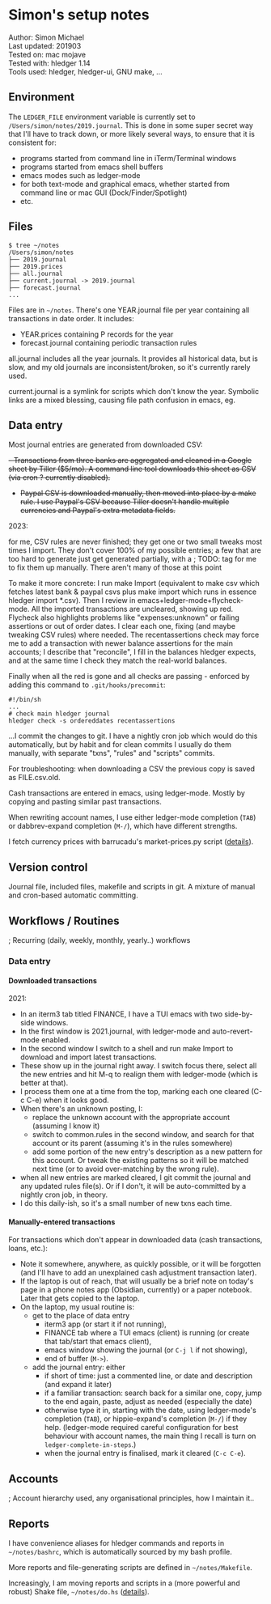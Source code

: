 # Simon's setup notes

<div class=pagetoc>

<!-- toc -->
</div>

Author:       Simon Michael  
Last updated: 201903  
Tested on:    mac mojave  
Tested with:  hledger 1.14  
Tools used: 
hledger, 
hledger-ui,
GNU make,
...

## Environment

The `LEDGER_FILE` environment variable is currently set to `/Users/simon/notes/2019.journal`.
This is done in some super secret way that I'll have to track down, or more likely several ways,
to ensure that it is consistent for:

- programs started from command line in iTerm/Terminal windows
- programs started from emacs shell buffers
- emacs modes such as ledger-mode
- for both text-mode and graphical emacs, whether started from command line or mac GUI (Dock/Finder/Spotlight)
- etc.

## Files

```
$ tree ~/notes
/Users/simon/notes
├── 2019.journal
├── 2019.prices
├── all.journal
├── current.journal -> 2019.journal
├── forecast.journal
...
```

Files are in `~/notes`.
There's one YEAR.journal file per year containing all transactions in date order.
It includes:

- YEAR.prices containing P records for the year
- forecast.journal containing periodic transaction rules

all.journal includes all the year journals. 
It provides all historical data, but is slow, and my old journals are inconsistent/broken, so it's currently rarely used.

current.journal is a symlink for scripts which don't know the year.
Symbolic links are a mixed blessing, causing file path confusion in emacs, eg.

## Data entry

Most journal entries are generated from downloaded CSV:

<s>
- Transactions from three banks are aggregated and cleaned in a Google sheet by Tiller ($5/mo).
  A command line tool downloads this sheet as CSV (via cron ? currently disabled).

- Paypal CSV is downloaded manually, then moved into place by a make rule.
  I use Paypal's CSV because Tiller doesn't handle multiple currencies and Paypal's extra metadata fields.
</s>

2023:

for me, CSV rules are never finished; they get one or two small tweaks most times I import. They don't cover 100% of my possible entries; a few that are too hard to generate just get generated partially, with a ; TODO: tag for me to fix them up manually. There aren't many of those at this point

To make it more concrete: I run make Import (equivalent to make csv which fetches latest bank & paypal csvs plus make import which runs in essence hledger import *.csv). Then I review in emacs+ledger-mode+flycheck-mode. All the imported transactions are uncleared, showing up red. Flycheck also highlights problems like "expenses:unknown" or failing assertions or out of order dates. I clear each one, fixing (and maybe tweaking CSV rules) where needed. The recentassertions check may force me to add a transaction with newer balance assertions for the main accounts; I describe that "reconcile", I fill in the balances hledger expects, and at the same time I check they match the real-world balances. 

Finally when all the red is gone and all checks are passing - enforced by adding this command to `.git/hooks/precommit`:
```
#!/bin/sh
...
# check main hledger journal
hledger check -s ordereddates recentassertions
```
...I commit the changes to git.
I have a nightly cron job which would do this automatically, 
but by habit and for clean commits I usually do them manually, with separate "txns", "rules" and "scripts" commits.

For troubleshooting: when downloading a CSV the previous copy is saved as FILE.csv.old.

Cash transactions are entered in emacs, using ledger-mode. 
Mostly by copying and pasting similar past transactions.

When rewriting account names, I use either 
ledger-mode completion (`TAB`) or dabbrev-expand completion (`M-/`),
which have different strengths. 

I fetch currency prices with barrucadu's market-prices.py script
([details](https://gist.github.com/simonmichael/9ca4d74b30567dcc3b93763ffe88abf9)).


## Version control

Journal file, included files, makefile and scripts in git.
A mixture of manual and cron-based automatic committing.

## Workflows / Routines

; Recurring (daily, weekly, monthly, yearly..) workflows

### Data entry

#### Downloaded transactions

2021:

- In an iterm3 tab titled FINANCE, I have a TUI emacs with two side-by-side windows.
- In the first window is 2021.journal, with ledger-mode and auto-revert-mode enabled.
- In the second window I switch to a shell and run make Import to download and import latest transactions.
- These show up in the journal right away. I switch focus there, select all the new entries and hit M-q to realign them with ledger-mode (which is better at that).
- I process them one at a time from the top, marking each one cleared (C-c C-e) when it looks good.
- When there's an unknown posting, I:
  - replace the unknown account with the appropriate account (assuming I know it)
  - switch to common.rules in the second window, and search for that account or its parent (assuming it's in the rules somewhere)
  - add some portion of the new entry's description as a new pattern for this account. Or tweak the existing patterns so it will be matched next time (or to avoid over-matching by the wrong rule).
- when all new entries are marked cleared, I git commit the journal and any updated rules file(s). Or if I don't, it will be auto-committed by a nightly cron job, in theory.
- I do this daily-ish, so it's a small number of new txns each time.

#### Manually-entered transactions

For transactions which don't appear in downloaded data (cash transactions, loans, etc.):

- Note it somewhere, anywhere, as quickly possible, or it will be forgotten
  (and I'll have to add an unexplained cash adjustment transaction later).
- If the laptop is out of reach, that will usually be a brief note on
  today's page in a phone notes app (Obsidian, currently) or a paper notebook.
  Later that gets copied to the laptop.
- On the laptop, my usual routine is: 
  - get to the place of data entry
    - iterm3 app (or start it if not running), 
    - FINANCE tab where a TUI emacs (client) is running (or create that tab/start that emacs client), 
    - emacs window showing the journal (or `C-j l` if not showing), 
    - end of buffer (`M->`).
  - add the journal entry: either
    - if short of time: just a commented line, or date and description (and expand it later)
    - if a familiar transaction: search back for a similar one, copy, jump to the end again, paste, adjust as needed (especially the date)
    - otherwise type it in, starting with the date, using ledger-mode's completion (`TAB`),
      or hippie-expand's completion (`M-/`) if they help.
      (ledger-mode required careful configuration for best behaviour with account names,
      the main thing I recall is turn on `ledger-complete-in-steps`.)
    - when the journal entry is finalised, mark it cleared (`C-c C-e`).

## Accounts

; Account hierarchy used, any organisational principles, how I maintain it..

## Reports

I have convenience aliases for hledger commands and reports in `~/notes/bashrc`,
which is automatically sourced by my bash profile.

More reports and file-generating scripts are defined in `~/notes/Makefile`.

Increasingly, I am moving reports and scripts in a (more powerful and robust) Shake file, `~/notes/do.hs`
([details](https://gist.github.com/simonmichael/74f82343b1f625b2861fcf27c3ddeb2f)).

